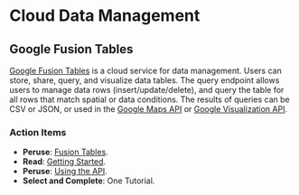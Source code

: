 # Cloud Data Management


## Google Fusion Tables

[Google Fusion Tables](https://www.google.com/fusiontables/) is a cloud service for data management.
Users can store, share, query, and visualize data tables.
The query endpoint allows users to manage data rows (insert/update/delete), and query the table for all rows that match spatial or data conditions.
The results of queries can be CSV or JSON, or used in the [Google Maps API](https://developers.google.com/maps) or [Google Visualization API](https://developers.google.com/chart/).

### Action Items

* __Peruse__: [Fusion Tables](https://developers.google.com/fusiontables/).
* __Read__: [Getting Started](https://developers.google.com/fusiontables/docs/v2/getting_started).
* __Peruse__: [Using the API](https://developers.google.com/fusiontables/docs/v2/using).
* __Select and Complete__: One Tutorial.

